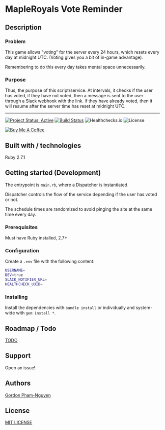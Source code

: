 # MapleRoyals Vote Reminder

## Description

### Problem

This game allows "voting" for the server every 24 hours, which resets every day at midnight UTC. (Voting gives you a bit of in-game advantage).

Remembering to do this every day takes mental space unnecessarily.

### Purpose

Thus, the purpose of this script/service. At intervals, it checks if the user has voted, if they have not voted, then a message is sent to the user through a Slack webhook with the link. If they have already voted, then it will resume after the server time has reset at midnight UTC.

---

[![Project Status: Active](https://www.repostatus.org/badges/latest/active.svg)](https://www.repostatus.org/#active)
[![Build Status](https://drone.gordon-pn.com/api/badges/gordonpn/mapleroyals-vote-reminder/status.svg)](https://drone.gordon-pn.com/gordonpn/mapleroyals-vote-reminder)
![Healthchecks.io](https://healthchecks.io/badge/b717bc78-ce20-458b-a71c-53231a83bd4c/m7-UBJB6.svg)
![License](https://badgen.net/github/license/gordonpn/mapleroyals-vote-reminder)

[![Buy Me A Coffee](https://www.buymeacoffee.com/assets/img/custom_images/orange_img.png)](https://www.buymeacoffee.com/gordonpn)

## Built with / technologies

Ruby 2.7.1

## Getting started (Development)

The entrypoint is `main.rb`, where a Dispatcher is instantiated.

Dispatcher controls the flow of the service depending if the user has voted or not.

The schedule times are randomized to avoid pinging the site at the same time every day.

### Prerequisites

Must have Ruby installed, 2.7+

### Configuration

Create a `.env` file with the following content:

```sh
USERNAME=
DEV=true
SLACK_NOTIFIER_URL=
HEALTHCHECK_UUID=
```

### Installing

Install the dependencies with `bundle install` or individually and system-wide with `gem install *`.

## Roadmap / Todo

[TODO](./TODO.md)

## Support

Open an issue!

## Authors

[Gordon Pham-Nguyen](https://github.com/gordonpn)

## License

[MIT LICENSE](./LICENSE)
